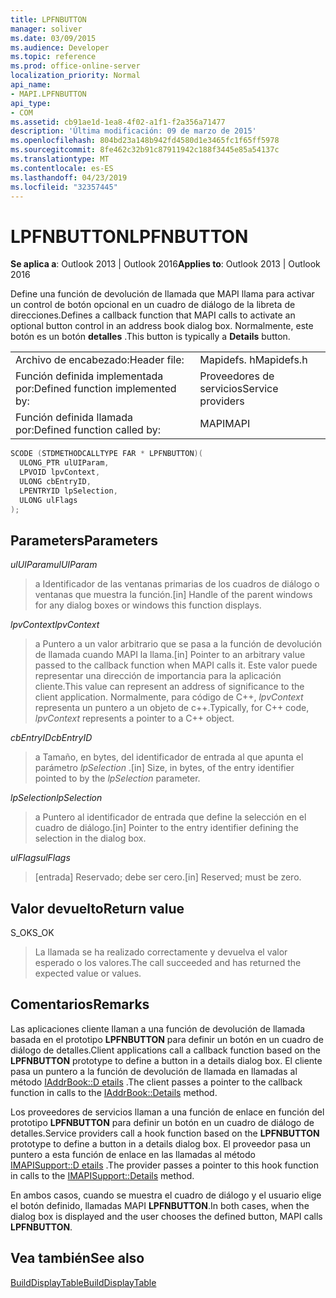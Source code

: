 ```yaml
---
title: LPFNBUTTON
manager: soliver
ms.date: 03/09/2015
ms.audience: Developer
ms.topic: reference
ms.prod: office-online-server
localization_priority: Normal
api_name:
- MAPI.LPFNBUTTON
api_type:
- COM
ms.assetid: cb91ae1d-1ea8-4f02-a1f1-f2a356a71477
description: 'Última modificación: 09 de marzo de 2015'
ms.openlocfilehash: 804bd23a148b942fd4580d1e3465fc1f65ff5978
ms.sourcegitcommit: 8fe462c32b91c87911942c188f3445e85a54137c
ms.translationtype: MT
ms.contentlocale: es-ES
ms.lasthandoff: 04/23/2019
ms.locfileid: "32357445"
---
```

# <a name="lpfnbutton"></a><span data-ttu-id="3d5ef-103">LPFNBUTTON</span><span class="sxs-lookup"><span data-stu-id="3d5ef-103">LPFNBUTTON</span></span>

  
  
<span data-ttu-id="3d5ef-104">**Se aplica a**: Outlook 2013 | Outlook 2016</span><span class="sxs-lookup"><span data-stu-id="3d5ef-104">**Applies to**: Outlook 2013 | Outlook 2016</span></span> 
  
<span data-ttu-id="3d5ef-105">Define una función de devolución de llamada que MAPI llama para activar un control de botón opcional en un cuadro de diálogo de la libreta de direcciones.</span><span class="sxs-lookup"><span data-stu-id="3d5ef-105">Defines a callback function that MAPI calls to activate an optional button control in an address book dialog box.</span></span> <span data-ttu-id="3d5ef-106">Normalmente, este botón es un botón **detalles** .</span><span class="sxs-lookup"><span data-stu-id="3d5ef-106">This button is typically a **Details** button.</span></span> 
  
|||
|:-----|:-----|
|<span data-ttu-id="3d5ef-107">Archivo de encabezado:</span><span class="sxs-lookup"><span data-stu-id="3d5ef-107">Header file:</span></span>  <br/> |<span data-ttu-id="3d5ef-108">Mapidefs. h</span><span class="sxs-lookup"><span data-stu-id="3d5ef-108">Mapidefs.h</span></span>  <br/> |
|<span data-ttu-id="3d5ef-109">Función definida implementada por:</span><span class="sxs-lookup"><span data-stu-id="3d5ef-109">Defined function implemented by:</span></span>  <br/> |<span data-ttu-id="3d5ef-110">Proveedores de servicios</span><span class="sxs-lookup"><span data-stu-id="3d5ef-110">Service providers</span></span>  <br/> |
|<span data-ttu-id="3d5ef-111">Función definida llamada por:</span><span class="sxs-lookup"><span data-stu-id="3d5ef-111">Defined function called by:</span></span>  <br/> |<span data-ttu-id="3d5ef-112">MAPI</span><span class="sxs-lookup"><span data-stu-id="3d5ef-112">MAPI</span></span>  <br/> |
   
```cpp
SCODE (STDMETHODCALLTYPE FAR * LPFNBUTTON)(
  ULONG_PTR ulUIParam,
  LPVOID lpvContext,
  ULONG cbEntryID,
  LPENTRYID lpSelection,
  ULONG ulFlags
);
```

## <a name="parameters"></a><span data-ttu-id="3d5ef-113">Parameters</span><span class="sxs-lookup"><span data-stu-id="3d5ef-113">Parameters</span></span>

 <span data-ttu-id="3d5ef-114">_ulUIParam_</span><span class="sxs-lookup"><span data-stu-id="3d5ef-114">_ulUIParam_</span></span>
  
> <span data-ttu-id="3d5ef-115">a Identificador de las ventanas primarias de los cuadros de diálogo o ventanas que muestra la función.</span><span class="sxs-lookup"><span data-stu-id="3d5ef-115">[in] Handle of the parent windows for any dialog boxes or windows this function displays.</span></span>
    
 <span data-ttu-id="3d5ef-116">_lpvContext_</span><span class="sxs-lookup"><span data-stu-id="3d5ef-116">_lpvContext_</span></span>
  
> <span data-ttu-id="3d5ef-117">a Puntero a un valor arbitrario que se pasa a la función de devolución de llamada cuando MAPI la llama.</span><span class="sxs-lookup"><span data-stu-id="3d5ef-117">[in] Pointer to an arbitrary value passed to the callback function when MAPI calls it.</span></span> <span data-ttu-id="3d5ef-118">Este valor puede representar una dirección de importancia para la aplicación cliente.</span><span class="sxs-lookup"><span data-stu-id="3d5ef-118">This value can represent an address of significance to the client application.</span></span> <span data-ttu-id="3d5ef-119">Normalmente, para código de C++, _lpvContext_ representa un puntero a un objeto de c++.</span><span class="sxs-lookup"><span data-stu-id="3d5ef-119">Typically, for C++ code,  _lpvContext_ represents a pointer to a C++ object.</span></span> 
    
 <span data-ttu-id="3d5ef-120">_cbEntryID_</span><span class="sxs-lookup"><span data-stu-id="3d5ef-120">_cbEntryID_</span></span>
  
> <span data-ttu-id="3d5ef-121">a Tamaño, en bytes, del identificador de entrada al que apunta el parámetro _lpSelection_ .</span><span class="sxs-lookup"><span data-stu-id="3d5ef-121">[in] Size, in bytes, of the entry identifier pointed to by the  _lpSelection_ parameter.</span></span> 
    
 <span data-ttu-id="3d5ef-122">_lpSelection_</span><span class="sxs-lookup"><span data-stu-id="3d5ef-122">_lpSelection_</span></span>
  
> <span data-ttu-id="3d5ef-123">a Puntero al identificador de entrada que define la selección en el cuadro de diálogo.</span><span class="sxs-lookup"><span data-stu-id="3d5ef-123">[in] Pointer to the entry identifier defining the selection in the dialog box.</span></span>
    
 <span data-ttu-id="3d5ef-124">_ulFlags_</span><span class="sxs-lookup"><span data-stu-id="3d5ef-124">_ulFlags_</span></span>
  
> <span data-ttu-id="3d5ef-125">[entrada] Reservado; debe ser cero.</span><span class="sxs-lookup"><span data-stu-id="3d5ef-125">[in] Reserved; must be zero.</span></span>
    
## <a name="return-value"></a><span data-ttu-id="3d5ef-126">Valor devuelto</span><span class="sxs-lookup"><span data-stu-id="3d5ef-126">Return value</span></span>

<span data-ttu-id="3d5ef-127">S_OK</span><span class="sxs-lookup"><span data-stu-id="3d5ef-127">S_OK</span></span> 
  
> <span data-ttu-id="3d5ef-128">La llamada se ha realizado correctamente y devuelva el valor esperado o los valores.</span><span class="sxs-lookup"><span data-stu-id="3d5ef-128">The call succeeded and has returned the expected value or values.</span></span>
    
## <a name="remarks"></a><span data-ttu-id="3d5ef-129">Comentarios</span><span class="sxs-lookup"><span data-stu-id="3d5ef-129">Remarks</span></span>

<span data-ttu-id="3d5ef-130">Las aplicaciones cliente llaman a una función de devolución de llamada basada en el prototipo **LPFNBUTTON** para definir un botón en un cuadro de diálogo de detalles.</span><span class="sxs-lookup"><span data-stu-id="3d5ef-130">Client applications call a callback function based on the **LPFNBUTTON** prototype to define a button in a details dialog box.</span></span> <span data-ttu-id="3d5ef-131">El cliente pasa un puntero a la función de devolución de llamada en llamadas al método [IAddrBook::D etails](iaddrbook-details.md) .</span><span class="sxs-lookup"><span data-stu-id="3d5ef-131">The client passes a pointer to the callback function in calls to the [IAddrBook::Details](iaddrbook-details.md) method.</span></span> 
  
<span data-ttu-id="3d5ef-132">Los proveedores de servicios llaman a una función de enlace en función del prototipo **LPFNBUTTON** para definir un botón en un cuadro de diálogo de detalles.</span><span class="sxs-lookup"><span data-stu-id="3d5ef-132">Service providers call a hook function based on the **LPFNBUTTON** prototype to define a button in a details dialog box.</span></span> <span data-ttu-id="3d5ef-133">El proveedor pasa un puntero a esta función de enlace en las llamadas al método [IMAPISupport::D etails](imapisupport-details.md) .</span><span class="sxs-lookup"><span data-stu-id="3d5ef-133">The provider passes a pointer to this hook function in calls to the [IMAPISupport::Details](imapisupport-details.md) method.</span></span> 
  
<span data-ttu-id="3d5ef-134">En ambos casos, cuando se muestra el cuadro de diálogo y el usuario elige el botón definido, llamadas MAPI **LPFNBUTTON**.</span><span class="sxs-lookup"><span data-stu-id="3d5ef-134">In both cases, when the dialog box is displayed and the user chooses the defined button, MAPI calls **LPFNBUTTON**.</span></span> 
  
## <a name="see-also"></a><span data-ttu-id="3d5ef-135">Vea también</span><span class="sxs-lookup"><span data-stu-id="3d5ef-135">See also</span></span>



[<span data-ttu-id="3d5ef-136">BuildDisplayTable</span><span class="sxs-lookup"><span data-stu-id="3d5ef-136">BuildDisplayTable</span></span>](builddisplaytable.md)

